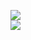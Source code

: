 [![](https://img.shields.io/badge/Made%20With-Github%20Spray-lightgrey.svg?style=for-the-badge&logo=github)](https://github.com/Annihil/github-spray#27521)  
[![](https://i.imgur.com/2DrTn0Z.gif)](https://github.com/Annihil/github-spray)